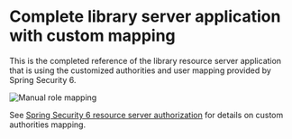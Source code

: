 # Complete library server application with custom mapping

This is the completed reference of the library resource server application that is using
the customized authorities and user mapping provided by Spring Security 6.

![Manual role mapping](../../docs/images/manual_role_mapping.png)

See [Spring Security 6 resource server authorization](https://docs.spring.io/spring-security/site/docs/current/reference/htmlsingle/#oauth2resourceserver-authorization-extraction) 
for details on custom authorities mapping.